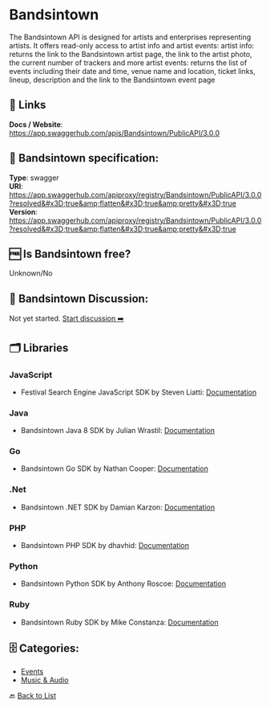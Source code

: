 # Bandsintown
The Bandsintown API is designed for artists and enterprises representing artists.
It offers read-only access to artist info and artist events:
artist info: returns the link to the Bandsintown artist page, the link to the artist photo, the current number of trackers and more
artist events: returns the list of events including their date and time, venue name and location, ticket links, lineup, description and the link to the Bandsintown event page

##  🔗 Links
**Docs / Website**: https://app.swaggerhub.com/apis/Bandsintown/PublicAPI/3.0.0

## 🧬 Bandsintown specification:
**Type**: swagger  
**URI**: https://app.swaggerhub.com/apiproxy/registry/Bandsintown/PublicAPI/3.0.0?resolved&#x3D;true&amp;flatten&#x3D;true&amp;pretty&#x3D;true  
**Version**: https://app.swaggerhub.com/apiproxy/registry/Bandsintown/PublicAPI/3.0.0?resolved&#x3D;true&amp;flatten&#x3D;true&amp;pretty&#x3D;true

## 🆓 Is Bandsintown free?
 Unknown/No 

## 💬 Bandsintown Discussion:
Not yet started. [Start discussion ➡️](https://github.com/apis-list/apis-list/discussions/new)

## 🗂️ Libraries
### JavaScript
- Festival Search Engine JavaScript SDK by Steven Liatti: [Documentation](https://github.com/steenput/FestivalSearchEngine)

### Java
- Bandsintown Java 8 SDK by Julian Wrastil: [Documentation](https://github.com/JayJayBinks/Bandsintown-API)

### Go
- Bandsintown Go SDK by Nathan Cooper: [Documentation](https://github.com/NathanLBCooper/bandsintown-api)

### .Net
- Bandsintown .NET SDK by Damian Karzon: [Documentation](https://github.com/dkarzon/BitSharp)

### PHP
- Bandsintown PHP SDK by dhavhid: [Documentation](https://github.com/dhavhid/php-bandsintown)

### Python
- Bandsintown Python SDK by Anthony Roscoe: [Documentation](https://github.com/WizKid/Bandsintown-API)

### Ruby
- Bandsintown Ruby SDK by Mike Constanza: [Documentation](https://github.com/bandsintown/api-gem)


## 🗄️ Categories:
- [Events](https://github.com/apis-list/apis-list#events-)
- [Music & Audio](https://github.com/apis-list/apis-list#music--audio-)

🔙  [Back to List](https://github.com/apis-list/apis-list)
